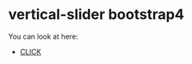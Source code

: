 # vertical-slider bootstrap4

You can look at here:

- [CLICK](https://github.com/eng1n3x.github.io/src/vertical-slider)
